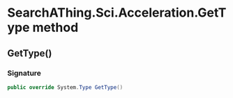# SearchAThing.Sci.Acceleration.GetType method
## GetType()
### Signature
```csharp
public override System.Type GetType()
```

